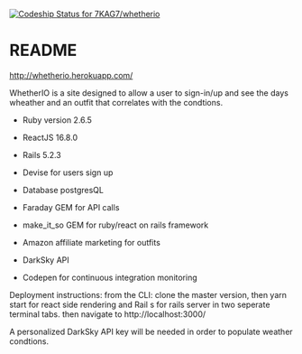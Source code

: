 [![Codeship Status for 7KAG7/whetherio](https://app.codeship.com/projects/0cf17690-dc82-0137-7761-5ade14e29270/status?branch=master)](https://app.codeship.com/projects/371654)
# README

http://whetherio.herokuapp.com/

WhetherIO is a site designed to allow a user to sign-in/up and see the days wheather and an outfit that correlates with the condtions.

* Ruby version 2.6.5

* ReactJS 16.8.0

* Rails 5.2.3

* Devise for users sign up 

* Database postgresQL

* Faraday GEM for API calls

* make_it_so GEM for ruby/react on rails framework

* Amazon affiliate marketing for outfits

* DarkSky API

* Codepen for continuous integration monitoring

Deployment instructions: from the CLI: clone the master version, then yarn start for react side rendering and Rail s for rails server in two seperate terminal tabs. then navigate to http://localhost:3000/ 

A personalized DarkSky API key will be needed in order to populate weather condtions.
